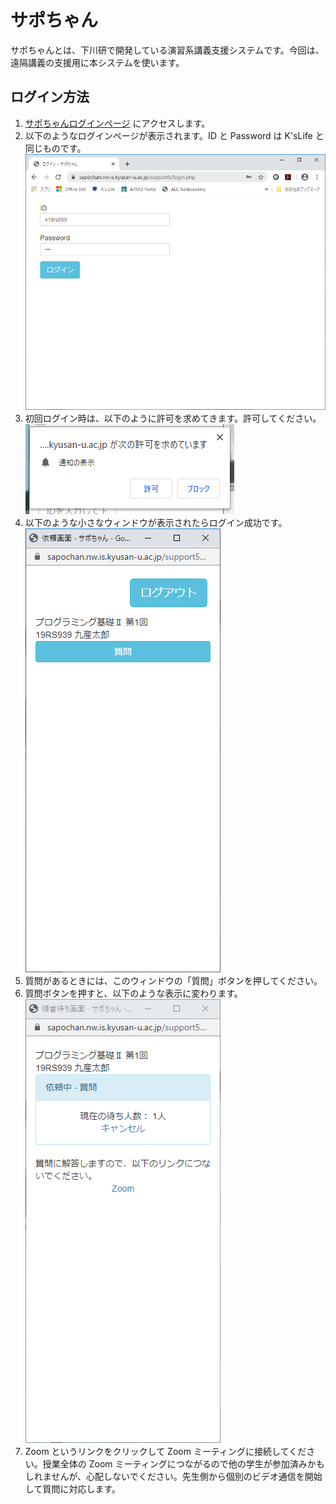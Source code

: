 # サポちゃん

サポちゃんとは、下川研で開発している演習系講義支援システムです。今回は、遠隔講義の支援用に本システムを使います。

## ログイン方法

1. [サポちゃんログインページ](https://sapochan.nw.is.kyusan-u.ac.jp/suport5/) にアクセスします。
2. 以下のようなログインページが表示されます。ID と Password は K'sLife と同じものです。
![ログインページ](sapochan02.png)
3. 初回ログイン時は、以下のように許可を求めてきます。許可してください。
![許可](sapochan04.png)
4. 以下のような小さなウィンドウが表示されたらログイン成功です。
![質問](sapochan05.png)
5. 質問があるときには、このウィンドウの「質問」ボタンを押してください。
6. 質問ボタンを押すと、以下のような表示に変わります。
![対応待ち](sapochan06.png)
7. Zoom というリンクをクリックして Zoom ミーティングに接続してください。授業全体の Zoom ミーティングにつながるので他の学生が参加済みかもしれませんが、心配しないでください。先生側から個別のビデオ通信を開始して質問に対応します。
